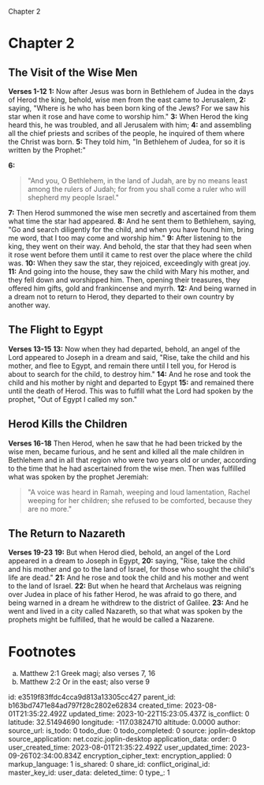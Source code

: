 Chapter 2

# Chapter 2
## The Visit of the Wise Men
**Verses 1-12**
**1:** Now after Jesus was born in Bethlehem of Judea in the days of Herod the king, behold, wise men from the east came to Jerusalem,
**2:** saying, "Where is he who has been born king of the Jews? For we saw his star when it rose and have come to worship him."
**3:** When Herod the king heard this, he was troubled, and all Jerusalem with him;
**4:** and assembling all the chief priests and scribes of the people, he inquired of them where the Christ was born.
**5:** They told him, "In Bethlehem of Judea, for so it is written by the Prophet:"

**6:**
> "And you, O Bethlehem, in the land of Judah,
> are by no means least among the rulers of Judah;
> for from you shall come a ruler
> who will shepherd my people Israel."

**7:** Then Herod summoned the wise men secretly and ascertained from them what time the star had appeared.
**8:** And he sent them to Bethlehem, saying, "Go and search diligently for the child, and when you have found him, bring me word, that I too may come and worship him."
**9:** After listening to the king, they went on their way. And behold, the star that they had seen when it rose went before them until it came to rest over the place where the child was.
**10:** When they saw the star, they rejoiced, exceedingly with great joy.
**11:** And going into the house, they saw the child with Mary his mother, and they fell down and worshipped him. Then, opening their treasures, they offered him gifts, gold and frankincense and myrrh.
**12:** And being warned in a dream not to return to Herod, they departed to their own country by another way.

## The Flight to Egypt
**Verses 13-15**
**13:** Now when they had departed, behold, an angel of the Lord appeared to Joseph in a dream and said, "Rise, take the child and his mother, and flee to Egypt, and remain there until I tell you, for Herod is about to search for the child, to destroy him."
**14:** And he rose and took the child and his mother by night and departed to Egypt
**15:** and remained there until the death of Herod. This was to fulfill what the Lord had spoken by the prophet, "Out of Egypt I called my son."

## Herod Kills the Children
**Verses 16-18**
Then Herod, when he saw that he had been tricked by the wise men, became furious, and he sent and killed all the male children in Bethlehem and in all that region who were two years old or under, according to the time that he had ascertained from the wise men. Then was fulfilled what was spoken by the prophet Jeremiah:

> "A voice was heard in Ramah,
> weeping and loud lamentation,
> Rachel weeping for her children;
> she refused to be comforted, because they are no more."

## The Return to Nazareth
**Verses 19-23**
**19:** But when Herod died, behold, an angel of the Lord appeared in a dream to Joseph in Egypt,
**20:** saying, "Rise, take the child and his mother and go to the land of Israel, for those who sought the child's life are dead."
**21:** And he rose and took the child and his mother and went to the land of Israel.
**22:** But when he heard that Archelaus was reigning over Judea in place of his father Herod, he was afraid to go there, and being warned in a dream he withdrew to the district of Galilee.
**23:** And he went and lived in a city called Nazareth, so that what was spoken by the prophets might be fulfilled, that he would be called a Nazarene.


# Footnotes
<ol type='a'>
	<li>Matthew 2:1 Greek magi; also verses 7, 16</li>
	<li>Matthew 2:2 Or in the east; also verse 9</li>
</ol>

id: e3519f83ffdc4cca9d813a13305cc427
parent_id: b163bd7471e84ad797f28c2802e62834
created_time: 2023-08-01T21:35:22.492Z
updated_time: 2023-10-22T15:23:05.437Z
is_conflict: 0
latitude: 32.51494690
longitude: -117.03824710
altitude: 0.0000
author: 
source_url: 
is_todo: 0
todo_due: 0
todo_completed: 0
source: joplin-desktop
source_application: net.cozic.joplin-desktop
application_data: 
order: 0
user_created_time: 2023-08-01T21:35:22.492Z
user_updated_time: 2023-09-26T02:34:00.834Z
encryption_cipher_text: 
encryption_applied: 0
markup_language: 1
is_shared: 0
share_id: 
conflict_original_id: 
master_key_id: 
user_data: 
deleted_time: 0
type_: 1